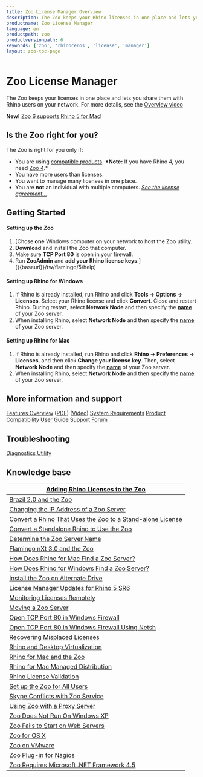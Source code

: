 ```yaml
---
title: Zoo License Manager Overview
description: The Zoo keeps your Rhino licenses in one place and lets you share them with Rhino users on your network.
productname: Zoo License Manager
language: en
productpath: zoo
productversionpath: 6
keywords: ['zoo', 'rhinoceros', 'license', 'manager']
layout: zoo-toc-page
---
```


# Zoo License Manager
The Zoo keeps your licenses in one place and lets you share them with Rhino users on your network. For more details, see the [Overview video](https://vimeo.com/89968285)

**New!**  [Zoo 6 supports Rhino 5 for Mac](http://wiki.mcneel.com/zoo/zoomac)!

## Is the Zoo right for you? 

The Zoo is right for you only if:

- You are using [compatible products](https://wiki.mcneel.com/zoo/products). **\*Note:** If you have Rhino 4, you need [Zoo 4](https://wiki.mcneel.com/zoo4/home).*
- You have more users than licenses.
- You want to manage many licenses in one place.
- You are **not** an individual with multiple computers. *[See the license agreement...](http://files.na.mcneel.com/rhino/5.0/docs/rh50_eula.pdf)*

## Getting Started
#### Setting up the Zoo

1. [Chose **one** Windows computer on your network to host the Zoo utility.
2. **Download** and install the Zoo that computer.
3. Make sure **TCP Port 80** is open in your firewall.
4. Run **ZooAdmin** and **add your Rhino license keys**.]({{baseurl}}/tw/flamingo/5/help)

#### Setting up Rhino for Windows

1. If Rhino is already installed, run Rhino and click **Tools → Options → Licenses**. Select your Rhino license and click **Convert**. Close and restart Rhino. During restart, select **Network Node** and then specify the **[name](http://wiki.mcneel.com/zoo/determinezoohost)** of your Zoo server.
2. When installing Rhino, select **Network Node** and then specify the **[name](http://wiki.mcneel.com/zoo/determinezoohost)** of your Zoo server.

#### Setting up Rhino for Mac

1. If Rhino is already installed, run Rhino and click **Rhino → Preferences → Licenses**, and then click **Change your license key**. Then, select **Network Node** and then specify the **[name](http://wiki.mcneel.com/zoo/determinezoohost)** of your Zoo server.
2. When installing Rhino, select **Network Node** and then specify the **[name](http://wiki.mcneel.com/zoo/determinezoohost)** of your Zoo server.

## More information and support

[Features Overview](https://wiki.mcneel.com/zoo/overview) ([PDF](http://wiki.mcneel.com/_media/zoo/zoo5.pdf)) ([Video](https://vimeo.com/89968285))
[System Requirements](https://wiki.mcneel.com/zoo/requirements)
[Product Compatibility](https://wiki.mcneel.com/zoo/products)
[User Guide](http://docs.mcneel.com/zoo/5/en/index.html)
[Support Forum](http://discourse.mcneel.com/category/zoo)

## Troubleshooting

[Diagnostics Utility](https://wiki.mcneel.com/zoo/diagnostics)

## Knowledge base

| [Adding Rhino Licenses to the Zoo](https://wiki.mcneel.com/zoo/rhinovalidate) |
| ---------------------------------------- |
| [Brazil 2.0 and the Zoo](https://wiki.mcneel.com/zoo/zoobrazil) |
| [Changing the IP Address of a Zoo Server](https://wiki.mcneel.com/zoo/changingserveraddress) |
| [Convert a Rhino That Uses the Zoo to a Stand-alone License](https://wiki.mcneel.com/zoo/converttostandalone) |
| [Convert a Standalone Rhino to Use the Zoo](https://wiki.mcneel.com/zoo/converttozoo) |
| [Determine the Zoo Server Name](https://wiki.mcneel.com/zoo/determinezoohost) |
| [Flamingo nXt 3.0 and the Zoo](https://wiki.mcneel.com/zoo/zooflamingo) |
| [How Does Rhino for Mac Find a Zoo Server?](https://wiki.mcneel.com/zoo/findzooservermac) |
| [How Does Rhino for Windows Find a Zoo Server?](https://wiki.mcneel.com/zoo/findzooserverwin) |
| [Install the Zoo on Alternate Drive](https://wiki.mcneel.com/zoo/installalternatedrive) |
| [License Manager Updates for Rhino 5 SR6](https://wiki.mcneel.com/zoo/rhinolm5) |
| [Monitoring Licenses Remotely](https://wiki.mcneel.com/zoo/monitorlicenses) |
| [Moving a Zoo Server](https://wiki.mcneel.com/zoo/movezoo) |
| [Open TCP Port 80 in Windows Firewall](https://wiki.mcneel.com/zoo/window7firewall) |
| [Open TCP Port 80 in Windows Firewall Using Netsh](https://wiki.mcneel.com/zoo/zoo5netsh) |
| [Recovering Misplaced Licenses](https://wiki.mcneel.com/zoo/lostkeys) |
| [Rhino and Desktop Virtualization](https://wiki.mcneel.com/zoo/virtualdesktop) |
| [Rhino for Mac and the Zoo](https://wiki.mcneel.com/zoo/zoomac) |
| [Rhino for Mac Managed Distribution](https://wiki.mcneel.com/zoo/rhinomacdeployment) |
| [Rhino License Validation](https://wiki.mcneel.com/zoo/rhinovalidateoffline) |
| [Set up the Zoo for All Users](https://wiki.mcneel.com/zoo/zooallusers) |
| [Skype Conflicts with Zoo Service](https://wiki.mcneel.com/zoo/zooskype) |
| [Using Zoo with a Proxy Server](https://wiki.mcneel.com/zoo/zooproxyserver) |
| [Zoo Does Not Run On Windows XP](https://wiki.mcneel.com/zoo/zoowinxp) |
| [Zoo Fails to Start on Web Servers](https://wiki.mcneel.com/zoo/webserverport80) |
| [Zoo for OS X](https://wiki.mcneel.com/zoo/zooosx) |
| [Zoo on VMware](https://wiki.mcneel.com/zoo/zoovmware) |
| [Zoo Plug-in for Nagios](https://wiki.mcneel.com/zoo/nagios) |
| [Zoo Requires Microsoft .NET Framework 4.5](https://wiki.mcneel.com/zoo/zoodotnet) |